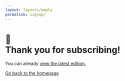 ```yaml
---
layout: layouts/empty
permalink: signup/
---
```






# 🎉 <br/> Thank you for subscribing!

You can already <a href="https://buttondown.email/bejoistic/archive">view the latest edition.</a>

[Go back to the homepage](/)
